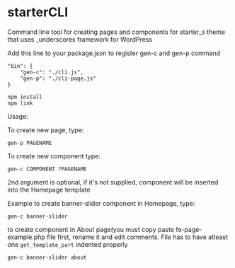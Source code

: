 # starterCLI
Command line tool for creating pages and components for starter_s theme that uses _underscores framework for WordPress

Add this line to your package.json to register gen-c and gen-p command

```
"bin": {
    "gen-c": "./cli.js",
    "gen-p": "./cli-page.js"
}
```

```
npm install
npm link
```

Usage:

To create new page, type:

```
gen-p PAGENAME
```

To create new component type:

```
gen-c COMPONENT ?PAGENAME
```

2nd argument is optional, if it's not supplied, component will be inserted into the Homepage template

Example to create banner-slider component in Homepage, type: 
```
gen-c banner-slider
```

to create component in About page(you must copy paste fe-page-example.php file first, rename it and edit comments. File has to have atleast one ```get_template_part``` indented properly

```
gen-c banner-slider about
```
